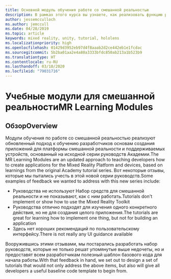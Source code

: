 ```yaml
---
title: Основной модуль обучения работе со смешанной реальностью
description: В рамках этого курса вы узнаете, как реализовать функцию распознавания лиц Azure в приложении смешанной реальности.
author: jessemcculloch
ms.author: jemccull
ms.date: 04/28/2019
ms.topic: article
keywords: mixed reality, unity, tutorial, hololens
ms.localizationpriority: high
ms.openlocfilehash: 01429d3952eb97d4f8aaab2d2ce442eb1e1fcdac
ms.sourcegitcommit: 5b2ba01aa2e4a80a3333bfdc850ab213a1b523b9
ms.translationtype: HT
ms.contentlocale: ru-RU
ms.lasthandoff: 03/10/2020
ms.locfileid: "79031716"
---
```

# <a name="mr-learning-modules"></a><span data-ttu-id="99de4-104">Учебные модули для смешанной реальности</span><span class="sxs-lookup"><span data-stu-id="99de4-104">MR Learning Modules</span></span>

## <a name="overview"></a><span data-ttu-id="99de4-105">Обзор</span><span class="sxs-lookup"><span data-stu-id="99de4-105">Overview</span></span>

<span data-ttu-id="99de4-106">Модули обучения по работе со смешанной реальностью реализуют обновленный подход к обучению разработчиков основам создания приложений для платформы смешанной реальности и поддерживаемых устройств, основанный на исходной серии руководств Академии.</span><span class="sxs-lookup"><span data-stu-id="99de4-106">The MR Learning Modules are an updated approach to teaching developers how to create applications for the Mixed Reality Platform and devices, based on learnings from the original Academy tutorial series.</span></span> <span data-ttu-id="99de4-107">Вот некоторые отзывы, которые мы пытались учесть в этой новой серии руководств.</span><span class="sxs-lookup"><span data-stu-id="99de4-107">Some examples of feedback we wanted to address with this new series include:</span></span>

* <span data-ttu-id="99de4-108">Руководства не используют Набор средств для смешанной реальности и не показывают, как с ним работать.</span><span class="sxs-lookup"><span data-stu-id="99de4-108">Tutorials don't implement or show how to use the Mixed Reality Toolkit</span></span>
* <span data-ttu-id="99de4-109">Руководства отлично подходят для изучения одного конкретного действия, но не для создания целого приложения.</span><span class="sxs-lookup"><span data-stu-id="99de4-109">The tutorials are great for learning how to implement one thing, but not for building an application</span></span>
* <span data-ttu-id="99de4-110">Здесь нет хороших рекомендаций по пользовательскому интерфейсу.</span><span class="sxs-lookup"><span data-stu-id="99de4-110">There is not really any UI guidance available</span></span>

<span data-ttu-id="99de4-111">Вооружившись этими отзывами, мы постарались разработать набор руководств, которые не только решат упомянутые выше недочеты, но и предоставят всем разработчикам полезный шаблон базового кода для начала работы.</span><span class="sxs-lookup"><span data-stu-id="99de4-111">With that feedback in hand, we set out to design a set of tutorials that would not only address the above items, but also will give all developers a useful baseline code template to begin from.</span></span>
